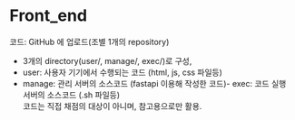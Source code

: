 # Front_end<br>
코드: GitHub 에 업로드(조별 1개의 repository)<br>
- 3개의 directory(user/, manage/, exec/)로 구성,<br>
- user: 사용자 기기에서 수행되는 코드 (html, js, css 파일등)<br>
- manage: 관리 서버의 소스코드 (fastapi 이용해 작성한 코드)- exec: 코드 실행 서버의 소스코드 (.sh 파일등)<br>
코드는 직접 채점의 대상이 아니며, 참고용으로만 활용.
